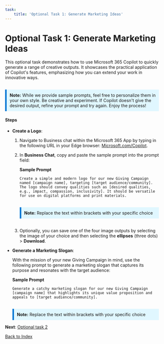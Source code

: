 ```yaml
---
task:
    title: 'Optional Task 1: Generate Marketing Ideas'
---
```


# Optional Task 1: Generate Marketing Ideas

This optional task demonstrates how to use Microsoft 365 Copilot to quickly generate a range of creative outputs. It showcases the practical application of Copilot's features, emphasizing how you can extend your work in innovative ways.
<BR>
<BR>
<div style="background-color: #e0f7ff; padding: 10px; border-left: 5px solid #0078D4;">
<strong>Note:</strong> While we provide sample prompts, feel free to personalize them in your own style. Be creative and experiment. If Copilot doesn't give the desired output, refine your prompt and try again. Enjoy the process!
</div>

#### Steps

- **Create a Logo**:

    1. Navigate to Business chat within the Microsoft 365 App by typing in the following URL in your Edge browser: <a href="https://Microsoft.com/Copilot" target="_blank">Microsoft.com/Copilot</a>.
    1. In **Business Chat**, copy and paste the sample prompt into the prompt field:

        **Sample Prompt**

        ```text
        Create a simple and modern logo for our new Giving Campaign named [campaign name], targeting [target audience/community]. The logo should convey qualities such as [desired qualities, e.g., impact, compassion, inclusivity]. It should be versatile for use on digital platforms and print materials.
        ```
        <BR>
        <div style="background-color: #e0f7ff; padding: 10px; border-left: 5px solid #0078D4;">
        <strong>Note:</strong> Replace the text within brackets with your specific choice
        </div>
        <BR>
    1. Optionally, you can save one of the four image outputs by selecting the image of your choice and then selecting the **ellipses** (three dots) > **Download**.

- **Generate a Marketing Slogan**:

    With the mission of your new Giving Campaign in mind, use the following prompt to generate a marketing slogan that captures its purpose and resonates with the target audience:

    **Sample Prompt**

    ```text
    Generate a catchy marketing slogan for our new Giving Campaign [campaign name] that highlights its unique value proposition and appeals to [target audience/community].
    ```
    <BR>
    <div style="background-color: #e0f7ff; padding: 10px; border-left: 5px solid #0078D4;">
    <strong>Note:</strong> Replace the text within brackets with your specific choice
    </div>

**Next**: [Optional task 2](https://maquinl.github.io/Microsoft-Copilot-Experience-pubsec/Instructions/Labs/Optional_Task_2_Data_mine_large_document.html)

[Back to Index](https://maquinl.github.io/Microsoft-Copilot-Experience-pubsec/)